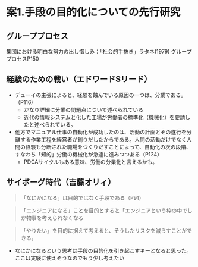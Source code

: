 # 案1.手段の目的化についての先行研究
## グループプロセス
集団における明白な努力の出し惜しみ：「社会的手抜き」ラタネ(1979) グループプロセスP150
## 経験のための戦い（エドワードSリード）
- デューイの主張によると、経験を蝕んでいる原因の一つは、分業である。（P116)
    - かなり詳細に分業の問題点について述べられている
    - 近代の情報システムと化した工場が労働者の標準化（機械化）を要請したと述べられている。
- 他方でマニュアル仕事の自動化が成功したのは、活動の計画とその遂行を分離する作業工程を経営者が創りだしたからである。人間の活動だけでなく人間の経験も分断された職場をつくりだすことによって、自動化の次の段階、すなわち「知的」労働の機械化が急速に進みつつある（P124）
    - PDCAサイクルもある意味、労働の分業化と言えるかも。
## サイボーグ時代（吉藤オリィ）
> 「なにかになる」は目的ではなく手段である（P91）

>「エンジニアになる」ことを目的とすると「エンジニアという枠の中でしか物事を考えられなくなる

> 「やりたい」を目的に据えて考えると、そうしたリスクを減らすことができる。
- なにかになるという思考は手段の目的化を引き起こすキーとなると思った。ここは実験に使えそうなのでもう少し考えたい